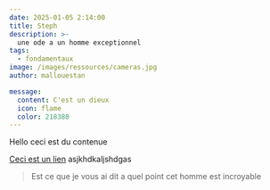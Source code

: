 ```yaml
---
date: 2025-01-05 2:14:00
title: Steph
description: >-
  une ode a un homme exceptionnel 
tags:
  - fondamentaux
image: /images/ressources/cameras.jpg
author: mallouestan

message:
  content: C'est un dieux 
  icon: flame
  color: 218380
---
```


Hello ceci est du contenue

[Ceci est un lien](https://psiam.fr) asjkhdkaljshdgas

> Est ce que je vous ai dit a quel point cet homme est incroyable

